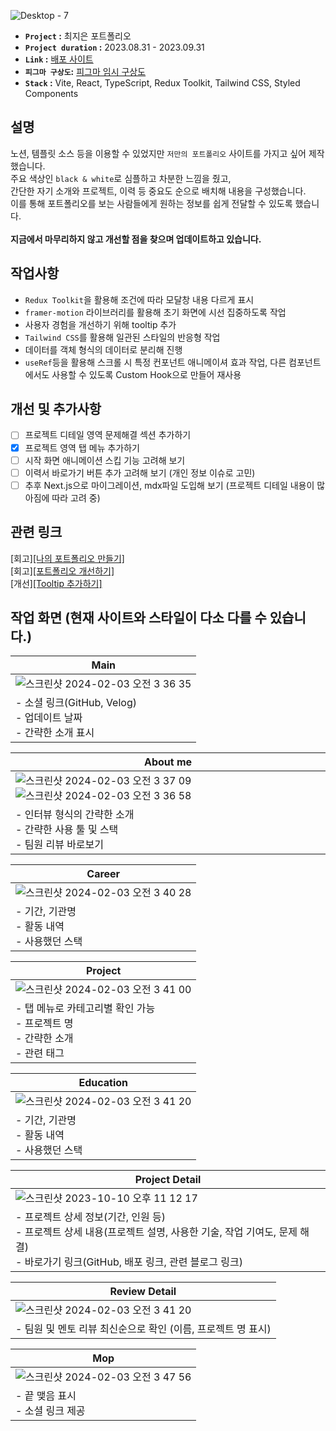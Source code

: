 ![Desktop - 7](https://github.com/jieun419/jieun_portfolio/assets/109754988/0d619991-4690-4994-9c8e-95c120205720)

- **`Project` :** 최지은 포트폴리오
- **`Project duration` :** 2023.08.31 - 2023.09.31
- **`Link` :** [배포 사이트](jieun-portfolio.vercel.app/)
- **`피그마 구상도`:** [피그마 임시 구상도](https://www.figma.com/proto/yYqRCEUVsz7MqOj5LmHEkH/%ED%8F%AC%ED%8A%B8%ED%8F%B4%EB%A6%AC%EC%98%A4?type=design&node-id=137-1569&t=wrYIENswdY00Shik-1&scaling=min-zoom&page-id=0%3A1&starting-point-node-id=126%3A386&show-proto-sidebar=1&mode=design)
- **`Stack` :** Vite, React, TypeScript, Redux Toolkit, Tailwind CSS, Styled Components

## 설명
노션, 템플릿 소스 등을 이용할 수 있었지만 `저만의 포트폴리오` 사이트를 가지고 싶어 제작했습니다.<br>
주요 색상인 `black & white`로 심플하고 차분한 느낌을 줬고,<br>
간단한 자기 소개와 프로젝트, 이력 등 중요도 순으로 배치해 내용을 구성했습니다.<br>
이를 통해 포트폴리오를 보는 사람들에게 원하는 정보를 쉽게 전달할 수 있도록 했습니다.<br><br>
**지금에서 마무리하지 않고 개선할 점을 찾으며 업데이트하고 있습니다.**

## 작업사항
- `Redux Toolkit`을 활용해 조건에 따라 모달창 내용 다르게 표시
- `framer-motion` 라이브러리를 활용해 초기 화면에 시선 집중하도록 작업
- 사용자 경험을 개선하기 위해 tooltip 추가
- `Tailwind CSS`를 활용해 일관된 스타일의 반응형 작업
- 데이터를 객체 형식의 데이터로 분리해 진행
- `useRef`등을 활용해 스크롤 시 특정 컨포넌트 애니메이셔 효과 작업, 다른 컴포넌트에서도 사용할 수 있도록 Custom Hook으로 만들어 재사용

## 개선 및 추가사항
- [ ] 프로젝트 디테일 영역 문제해결 섹션 추가하기
- [x] 프로젝트 영역 탭 메뉴 추가하기
- [ ] 시작 화면 애니메이션 스킵 기능 고려해 보기
- [ ] 이력서 바로가기 버튼 추가 고려해 보기 (개인 정보 이슈로 고민)
- [ ] 추후 Next.js으로 마이그레이션, mdx파일 도입해 보기 (프로젝트 디테일 내용이 많아짐에 따라 고려 중)

## 관련 링크
[회고][[나의 포트폴리오 만들기]](https://velog.io/@crg1050/나의-포트폴리오-만들기)<br>
[회고][[포트폴리오 개선하기]](https://velog.io/@crg1050/포트폴리오-개선하기)<br>
[개선][[Tooltip 추가하기]](https://velog.io/@crg1050/포트폴리오-Tooltip-추가하기)<br>

## 작업 화면 (현재 사이트와 스타일이 다소 다를 수 있습니다.)
|Main|
|------|
|![스크린샷 2024-02-03 오전 3 36 35](https://github.com/jieun419/jieun_portfolio/assets/109754988/82ccfef0-67dd-4fac-96e8-82bccd772f37)|
|- 소셜 링크(GitHub, Velog)<br>- 업데이트 날짜<br>- 간략한 소개 표시|

|About me|
|------|
|![스크린샷 2024-02-03 오전 3 37 09](https://github.com/jieun419/jieun_portfolio/assets/109754988/af20b63e-2984-49a9-ab1c-ddd41d619428)![스크린샷 2024-02-03 오전 3 36 58](https://github.com/jieun419/jieun_portfolio/assets/109754988/9027ea56-8c26-47fa-ac17-97edd3831c45)|
|- 인터뷰 형식의 간략한 소개<br>- 간략한 사용 툴 및 스택<br>- 팀원 리뷰 바로보기|

|Career|
|------|
|![스크린샷 2024-02-03 오전 3 40 28](https://github.com/jieun419/jieun_portfolio/assets/109754988/55c8f402-ed34-451e-af89-42b996a56b2e)|
|- 기간, 기관명<br>- 활동 내역<br> - 사용했던 스택|

|Project|
|------|
|![스크린샷 2024-02-03 오전 3 41 00](https://github.com/jieun419/jieun_portfolio/assets/109754988/79d15ca3-e536-4d9f-a0ba-4a317118728c)|
|- 탭 메뉴로 카테고리별 확인 가능<br>- 프로젝트 명<br>- 간략한 소개<br>- 관련 태그|

|Education|
|------|
|![스크린샷 2024-02-03 오전 3 41 20](https://github.com/jieun419/jieun_portfolio/assets/109754988/af2e2920-7b42-4596-8781-7b747dc80c62)|
|- 기간, 기관명<br>- 활동 내역<br> - 사용했던 스택|

|Project Detail|
|------|
|![스크린샷 2023-10-10 오후 11 12 17](https://github.com/jieun419/jieun_portfolio/assets/109754988/bfd4bdd6-4b84-446f-b9bd-844f7a4ea60f)|
|- 프로젝트 상세 정보(기간, 인원 등)<br>- 프로젝트 상세 내용(프로젝트 설명, 사용한 기술, 작업 기여도, 문제 해결)<br>- 바로가기 링크(GitHub, 배포 링크, 관련 블로그 링크)|

|Review Detail|
|------|
|![스크린샷 2024-02-03 오전 3 41 20](https://github.com/jieun419/jieun_portfolio/assets/109754988/af2e2920-7b42-4596-8781-7b747dc80c62)|
|- 팀원 및 멘토 리뷰 최신순으로 확인 (이름, 프로젝트 명 표시)|

|Mop|
|------|
|![스크린샷 2024-02-03 오전 3 47 56](https://github.com/jieun419/jieun_portfolio/assets/109754988/13704555-310d-4809-95dc-53fea18056d3)|
|- 끝 맺음 표시<br>- 소셜 링크 제공|


